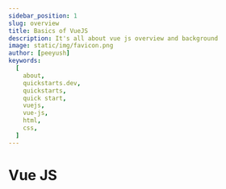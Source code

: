 ```yaml
---
sidebar_position: 1
slug: overview
title: Basics of VueJS
description: It's all about vue js overview and background
image: static/img/favicon.png
author: [peeyush]
keywords:
  [
    about,
    quickstarts.dev,
    quickstarts,
    quick start,
    vuejs,
    vue-js,
    html,
    css,
  ]
---
```


# Vue JS
